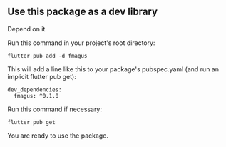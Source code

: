 ## Use this package as a dev library

Depend on it.

Run this command in your project's root directory:

```
flutter pub add -d fmagus
```

This will add a line like this to your package's pubspec.yaml (and run an implicit flutter pub get):

```
dev_dependencies:
  fmagus: ^0.1.0
```

Run this command if necessary:

```
flutter pub get
```

You are ready to use the package.